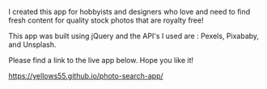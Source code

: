 I created this app for hobbyists and designers who love and need to find fresh content for quality stock photos that are royalty free!

This app was built using jQuery and the API's I used are :
Pexels, Pixababy, and Unsplash.

Please find a link to the live app below.  Hope you like it!

https://yellows55.github.io/photo-search-app/
